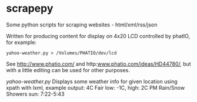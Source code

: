 scrapepy
========

Some python scripts for scraping websites - html/xml/rss/json

Written for producing content for display on 4x20 LCD controlled by phatIO, for example:

	yahoo-weather.py > /Volumes/PHATIO/dev/lcd

See http://www.phatio.com/ and http:www.phatio.com/ideas/HD44780/, but with a little editing can be used for other purposes.

*yahoo-weather.py*
Displays some weather info for given location using xpath with lxml, example output:
	4C Fair
	low: -1C, high: 2C
	PM Rain/Snow Showers
	sun: 7:22-5:43
